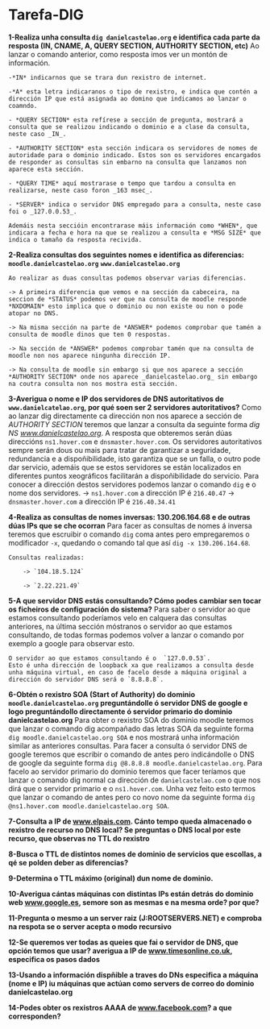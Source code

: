 # Tarefa-DIG

**1-Realiza unha consulta `dig danielcastelao.org` e identifica cada parte da resposta (IN, CNAME, A, QUERY SECTION, AUTHORITY SECTION, etc)**
    Ao lanzar o comando anterior, como resposta imos ver un montón de información.

    -*IN* indicarnos que se trara dun rexistro de internet.

    -*A* esta letra indicaranos o tipo de rexistro, e indica que contén a dirección IP que está asignada ao domino que indicamos ao lanzar o coamndo.

    - *QUERY SECTION* esta refírese a sección de pregunta, mostrará a consulta que se realizou indicando o dominio e a clase da consulta, neste caso _IN_.

    - *AUTHORITY SECTION* esta sección indicara os servidores de nomes de autoridade para o dominio indicado. Estos son os servidores encargados de responder as consultas sin embarno na consulta que lanzamos non aparece esta sección.

    - *QUERY TIME* aquí mostrarase o tempo que tardou a consulta en realizarse, neste caso foron _163 msec_.

    - *SERVER* indica o servidor DNS empregado para a consulta, neste caso foi o _127.0.0.53_.

    Ademáis nesta seccióin encontrarase máis información como *WHEN*, que indicara a fecha e hora na que se realizou a consulta e *MSG SIZE* que indica o tamaño da resposta recivida.

**2-Realiza consultas dos seguintes nomes e identifica as diferencias:**
    **`moodle.danielcastelao.org`**
    **`www.danielcastelao.org`**

    Ao realizar as duas consultas podemos observar varias diferencias.
    
    -> A primeira diferencia que vemos e na sección da cabeceira, na seccion de *STATUS* podemos ver que na consulta de moodle responde *NXDOMAIN* esto implica que o dominio ou non existe ou non o pode atopar no DNS.

    -> Na misma sección na parte de *ANSWER* podemos comprobar que tamén a consulta de moodle dinos que ten 0 respostas.

    -> Na sección de *ANSWER* podemos comprobar tamén que na consulta de moodle non nos aparece ningunha dirección IP.
    
    -> Na consulta de moodle sin embargo si que nos aparece a sección *AUTHORITY SECTION* onde nos aparece _danielcastelao.org_ sin embargo na coutra consulta non nos mostra esta sección.

**3-Averigua o nome e IP dos servidores de DNS autoritativos de `www.danielcatelao.org`, por qué soen ser 2 servidores autoritativos?**
    Como ao lanzar dig directamente ca dirección non nos aparece a sección de *AUTHORITY SECTION* teremos que lanzar a consulta da seguinte forma _dig NS www.danielcastelao.org_. 
    A resposta que obteremos serán dúas direccións `ns1.hover.com` e `dnsmaster.hover.com`. Os servidores autoritativos sempre serán dous ou mais para tratar de garantizar a seguridade, redundancia e a dispoñibilidade, isto garantiza que se un falla, o outro pode dar servicio, ademáis que se estos servidores se están localizados en diferentes puntos xeográficos facilitarán a dispoñibilidade do servicio.
    Para conocer a dirección destos servidores podemos lanzar o comando `dig` e o nome dos servidores.
    -> `ns1.hover.com` a dirección IP é `216.40.47`
    -> `dnsmaster.hover.com` a dirección IP é `216.40.34.41`

**4-Realiza as consultas de nomes inversas: 130.206.164.68 e de outras dúas IPs que se che ocorran**
    Para facer as consultas de nomes á inversa teremos que escruibir o comando `dig` coma antes pero empregaremos o modificador `-x`, quedando o comando tal que así `dig -x 130.206.164.68`.

    Consultas realizadas:

        -> `104.18.5.124`

        -> `2.22.221.49`

**5-A que servidor DNS estás consultando? Cómo podes cambiar sen tocar os ficheiros de configuración do sistema?**
    Para saber o servidor ao que estamos consultando poderíamos velo en calquera das consultas anteriores, na última sección móstranos o servidor ao que estamos consultando, de todas formas podemos volver a lanzar o comando por exemplo a google para observar esto. 

    O servidor ao que estamos consultando é o  `127.0.0.53`.
    Esto é unha dirección de loopback xa que realizamos a consulta desde unha máquina virtual, en caso de facelo desde a máquina original a dirección do servidor DNS será o `8.8.8.8`.

**6-Obtén o rexistro SOA (Start of Authority) do dominio `moodle.danielcastelao.org` preguntándolle ó servidor DNS de google e logo preguntándollo directamente ó servidor primario do dominio danielcastelao.org**
    Para obter o rexistro SOA do dominio moodle teremos que lanzar o comando dig acompañado das letras SOA da seguinte forma `dig moodle.danielcastelao.org SOA` e nos mostrará unha información similar as anteriores consultas.
    Para facer a consulta ó servidor DNS de google teremos que escribir o comando de antes pero indicándolle o DNS de google da seguinte forma `dig @8.8.8.8 moodle.danielcastelao.org`.
    Para facelo ao servidor primario do dominio teremos que facer teríamos que lanzar o comando dig normal ca dirección de `danielcastelao.com` o que nos dirá que o servidor primario e o `ns1.hover.com`. Unha vez feito esto termos que lanzar o comando de antes pero co novo nome da seguinte forma `dig @ns1.hover.com moodle.danielcastelao.org SOA`.
    
**7-Consulta a IP de www.elpais.com. Cánto tempo queda almacenado o rexistro de recurso no DNS local? Se preguntas o DNS local por este recurso, que observas no TTL do rexistro**

**8-Busca o TTL de distintos nomes de dominio de servicios que escollas, a qé se polden deber as diferencias?**

**9-Determina o TTL máximo (original) dun nome de dominio.**

**10-Averigua cántas máquinas con distintas IPs están detrás do dominio web www.google.es, semore son as mesmas e na mesma orde? por que?**

**11-Pregunta o mesmo a un server raiz (J:ROOTSERVERS.NET) e comproba na respota se o server acepta o modo recursivo**

**12-Se queremos ver todas as queies que fai o servidor de DNS, que opción temos que usar? averigua a IP de www.timesonline.co.uk, especifica os pasos dados**

**13-Usando a información dispñible a traves do DNs especifica a máquina (nome e IP) iu máquinas que actúan como servers de correo do dominio danielcastelao.org**

**14-Podes obter os rexistros AAAA de www.facebook.com? a que corresponden?**

